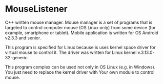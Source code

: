 # MouseListener
C++ written mouse manager. Mouse manager is a set of programs that is targeted to control computer mouse
(OS Linux only) from some device (for example, smartphone or tablet).
Mobile application is written for OS Android v2.3.3 and senior.

This program is specified for Linux because is uses kernel space driver for virtual mouse to control it.
The driver was written for Linux kernel v.3.13.0-32-generic

This program complex can be used not only in OS Linux (e.g. in Windows). You just need to replace the kernel driver 
with Your own module to control mouse.

